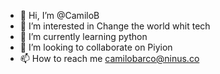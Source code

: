 - 👋 Hi, I’m @CamiloB
- 👀 I’m interested in Change the world whit tech
- 🌱 I’m currently learning python
- 💞️ I’m looking to collaborate on Piyion
- 📫 How to reach me camilobarco@ninus.co

<!---
CamiloB/CamiloB is a ✨ special ✨ repository because its `README.md` (this file) appears on your GitHub profile.
You can click the Preview link to take a look at your changes.
--->

